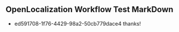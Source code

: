 ## OpenLocalization Workflow Test MarkDown
* ed591708-1f76-4429-98a2-50cb779dace4 thanks!

<!--HONumber=Feb17_HO2-->


